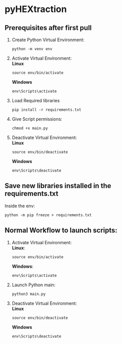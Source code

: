 # pyHEXtraction

## Prerequisites after first pull

1. Create Python Virtual Environment:
    ```
    python -m venv env
    ```
2. Activate Virtual Environment:<br>
    **Linux**
    ```
    source env/bin/activate
    ```
    **Windows**
    ```
    env\Scripts\activate
    ```
3. Load Required libraries
    ```
    pip install -r requirements.txt
    ```
4. Give Script permissions:<br>
    ```
    chmod +x main.py
    ```
5. Deactivate Virtual Environment:<br>
    **Linux**
    ```
    source env/bin/deactivate
    ```
    **Windows**
    ```
    env\Scripts\deactivate
    ```
## Save new libraries installed in the requirements.txt
Inside the env:
```
python -m pip freeze > requirements.txt
```

## Normal Workflow to launch scripts:
1. Activate Virtual Environment:<br>
    **Linux**:
    ```
    source env/bin/activate
    ```
    **Windows**:
    ```
    env\Scripts\activate
    ```
2. Launch Python main:<br>
    ```
    python3 main.py
    ```
3. Deactivate Virtual Environment:<br>
    **Linux**
    ```
    source env/bin/deactivate
    ```
    **Windows**
    ```
    env\Scripts\deactivate
    ```